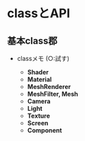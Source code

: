# classとAPI

## 基本class郡

- classメモ (○:試す)

  - **Shader**
  - **Material**
  - **MeshRenderer**
  - **MeshFilter, Mesh**
  - **Camera**
  - **Light**
  - **Texture**
  - **Screen**
  - **Component**
